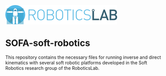 [![roboticslab-uc3m logo](fig/roboticslab-banner-350px.png)](https://github.com/roboticslab-uc3m)

# SOFA-soft-robotics



This repository contains the necessary files for running inverse and direct kinematics with several soft robotic platforms developed in the Soft Robotics research group of the RoboticsLab.